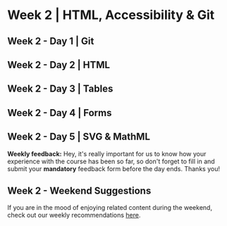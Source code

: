 # Week 2 | HTML, Accessibility & Git

## Week 2 - Day 1 | Git

## Week 2 - Day 2 | HTML

## Week 2 - Day 3 | Tables

## Week 2 - Day 4 | Forms

## Week 2 - Day 5 | SVG & MathML

**Weekly feedback:** Hey, it's really important for us to know how your experience with the course has been so far, so don't forget to fill in and submit your **mandatory** feedback form before the day ends. Thanks you! 

## Week 2 - Weekend Suggestions

If you are in the mood of enjoying related content during the weekend, check out our weekly recommendations [here](WEEKEND.md).